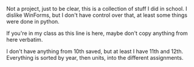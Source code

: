 Not a project, just to be clear, this is a collection of stuff I did in school. I dislike WinForms, but I don't have control over that, at least some things were done in python.

If you're in my class as this line is here, maybe don't copy anything from here verbatim.

I don't have anything from 10th saved, but at least I have 11th and 12th.
Everything is sorted by year, then units, into the different assignments.